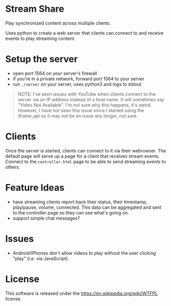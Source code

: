 # Stream Share

Play synchronized content across multiple clients.

Uses python to create a web server that clients can connect to and receive events to play streaming content.

# Setup the server

* open port 1564 on your server's firewall
* if you're in a private network, forward port 1564 to your server
* run `./server` on your server, uses python3 and logs to stdout

> NOTE: I've seen issues with YouTube when clients connect to the server via an IP address instead of a host name.  It will sometimes say "Video Not Available".  I'm not sure why this happens, it's weird.  However, I have not seen this issue since I started using the iframe_api so it may not be an issue any longer, not sure.

# Clients

Once the server is started, clients can connect to it via their webrowser.  The default page will serve up a page for a client that receives stream events.  Connect to the `controller.html` page to be able to send streaming events to others.

# Feature Ideas

* have streaming clients report back their status, their timestamp, play/pause, volume, connected.  This data can be aggregated and sent to the controller page so they can see what's going on.
* support simple chat messages?

# Issues

* Android/IPhones don't allow videos to play without the user clicking "play" (i.e. via JavaScript).

# License

This software is released under the https://en.wikipedia.org/wiki/WTFPL license.
